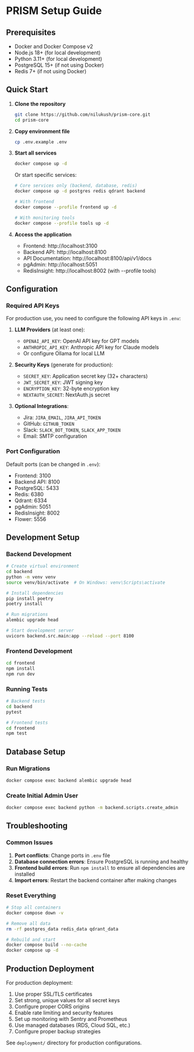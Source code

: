# PRISM Setup Guide

## Prerequisites

- Docker and Docker Compose v2
- Node.js 18+ (for local development)
- Python 3.11+ (for local development)
- PostgreSQL 15+ (if not using Docker)
- Redis 7+ (if not using Docker)

## Quick Start

1. **Clone the repository**
   ```bash
   git clone https://github.com/nilukush/prism-core.git
   cd prism-core
   ```

2. **Copy environment file**
   ```bash
   cp .env.example .env
   ```

3. **Start all services**
   ```bash
   docker compose up -d
   ```

   Or start specific services:
   ```bash
   # Core services only (backend, database, redis)
   docker compose up -d postgres redis qdrant backend
   
   # With frontend
   docker compose --profile frontend up -d
   
   # With monitoring tools
   docker compose --profile tools up -d
   ```

4. **Access the application**
   - Frontend: http://localhost:3100
   - Backend API: http://localhost:8100
   - API Documentation: http://localhost:8100/api/v1/docs
   - pgAdmin: http://localhost:5051
   - RedisInsight: http://localhost:8002 (with --profile tools)

## Configuration

### Required API Keys

For production use, you need to configure the following API keys in `.env`:

1. **LLM Providers** (at least one):
   - `OPENAI_API_KEY`: OpenAI API key for GPT models
   - `ANTHROPIC_API_KEY`: Anthropic API key for Claude models
   - Or configure Ollama for local LLM

2. **Security Keys** (generate for production):
   - `SECRET_KEY`: Application secret key (32+ characters)
   - `JWT_SECRET_KEY`: JWT signing key
   - `ENCRYPTION_KEY`: 32-byte encryption key
   - `NEXTAUTH_SECRET`: NextAuth.js secret

3. **Optional Integrations**:
   - Jira: `JIRA_EMAIL`, `JIRA_API_TOKEN`
   - GitHub: `GITHUB_TOKEN`
   - Slack: `SLACK_BOT_TOKEN`, `SLACK_APP_TOKEN`
   - Email: SMTP configuration

### Port Configuration

Default ports (can be changed in `.env`):
- Frontend: 3100
- Backend API: 8100
- PostgreSQL: 5433
- Redis: 6380
- Qdrant: 6334
- pgAdmin: 5051
- RedisInsight: 8002
- Flower: 5556

## Development Setup

### Backend Development

```bash
# Create virtual environment
cd backend
python -m venv venv
source venv/bin/activate  # On Windows: venv\Scripts\activate

# Install dependencies
pip install poetry
poetry install

# Run migrations
alembic upgrade head

# Start development server
uvicorn backend.src.main:app --reload --port 8100
```

### Frontend Development

```bash
cd frontend
npm install
npm run dev
```

### Running Tests

```bash
# Backend tests
cd backend
pytest

# Frontend tests
cd frontend
npm test
```

## Database Setup

### Run Migrations
```bash
docker compose exec backend alembic upgrade head
```

### Create Initial Admin User
```bash
docker compose exec backend python -m backend.scripts.create_admin
```

## Troubleshooting

### Common Issues

1. **Port conflicts**: Change ports in `.env` file
2. **Database connection errors**: Ensure PostgreSQL is running and healthy
3. **Frontend build errors**: Run `npm install` to ensure all dependencies are installed
4. **Import errors**: Restart the backend container after making changes

### Reset Everything

```bash
# Stop all containers
docker compose down -v

# Remove all data
rm -rf postgres_data redis_data qdrant_data

# Rebuild and start
docker compose build --no-cache
docker compose up -d
```

## Production Deployment

For production deployment:

1. Use proper SSL/TLS certificates
2. Set strong, unique values for all secret keys
3. Configure proper CORS origins
4. Enable rate limiting and security features
5. Set up monitoring with Sentry and Prometheus
6. Use managed databases (RDS, Cloud SQL, etc.)
7. Configure proper backup strategies

See `deployment/` directory for production configurations.